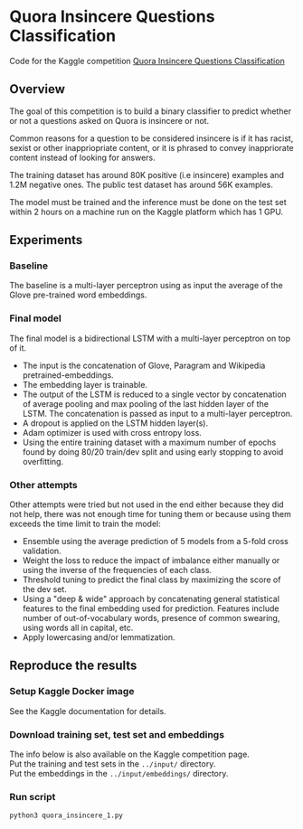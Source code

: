 # Quora Insincere Questions Classification

Code for the Kaggle competition [Quora Insincere Questions Classification](https://www.kaggle.com/c/quora-insincere-questions-classification)


## Overview

The goal of this competition is to build a binary classifier to predict whether or not a questions asked on Quora is insincere or not.  

Common reasons for a question to be considered insincere is if it has racist, sexist or other inappriopriate content, or it is phrased to convey inappriorate content instead of looking for answers.  

The training dataset has around 80K positive (i.e insincere) examples and 1.2M negative ones. The public test dataset has around 56K examples.

The model must be trained and the inference must be done on the test set within 2 hours on a machine run on the Kaggle platform which has 1 GPU.


## Experiments

### Baseline

The baseline is a multi-layer perceptron using as input the average of the Glove pre-trained word embeddings.

### Final model

The final model is a bidirectional LSTM with a multi-layer perceptron on top of it.
- The input is the concatenation of Glove, Paragram and Wikipedia pretrained-embeddings.
- The embedding layer is trainable.
- The output of the LSTM is reduced to a single vector by concatenation of average pooling and max pooling of the last hidden layer of the LSTM. The concatenation is passed as input to a multi-layer perceptron.
- A dropout is applied on the LSTM hidden layer(s).
- Adam optimizer is used with cross entropy loss.
- Using the entire training dataset with a maximum number of epochs found by doing 80/20 train/dev split and using early stopping to avoid overfitting.

### Other attempts

Other attempts were tried but not used in the end either because they did not help, there was not enough time for tuning them or because using them exceeds the time limit to train the model:
- Ensemble using the average prediction of 5 models from a 5-fold cross validation.
- Weight the loss to reduce the impact of imbalance either manually or using the inverse of the frequencies of each class.
- Threshold tuning to predict the final class by maximizing the score of the dev set.
- Using a "deep & wide" approach by concatenating general statistical features to the final embedding used for prediction. Features include number of out-of-vocabulary words, presence of common swearing, using words all in capital, etc.
- Apply lowercasing and/or lemmatization.


## Reproduce the results

### Setup Kaggle Docker image

See the Kaggle documentation for details.

### Download training set, test set and embeddings

The info below is also available on the Kaggle competition page.  
Put the training and test sets in the `../input/` directory.  
Put the embeddings in the `../input/embeddings/` directory.  

### Run script

``` bash
python3 quora_insincere_1.py
```
